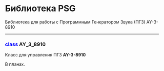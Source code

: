 # Библиотека PSG

Библиотека для работы с Программным Генератором Звука (ПГЗ) AY-3-8910

---

### <span style="color:blue">class</span> **AY_3_8910**

Класс для управления ПГЗ **AY-3-8910**

В планах.
